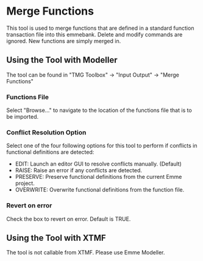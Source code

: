 
# **Merge Functions**
This tool is used to merge functions that are defined in a standard function transaction file into this emmebank. Delete and modify commands are ignored. New functions are simply merged in.


## **Using the Tool with Modeller**
The tool can be found in "TMG Toolbox" -> "Input Output" -> "Merge Functions"

### Functions File
Select "Browse..." to navigate to the location of the functions file that is to be imported. 

### Conflict Resolution Option
Select one of the four following options for this tool to perform if conflicts in functional definitions are detected:
* EDIT: Launch an editor GUI to resolve conflicts manually. (Default)
* RAISE: Raise an error if any conflicts are detected.
* PRESERVE: Preserve functional definitions from the current Emme project.
* OVERWRITE: Overwrite functional definitions from the function file.

### Revert on error
Check the box to revert on error. Default is TRUE.

## **Using the Tool with XTMF**
The tool is not callable from XTMF. Please use Emme Modeller.

